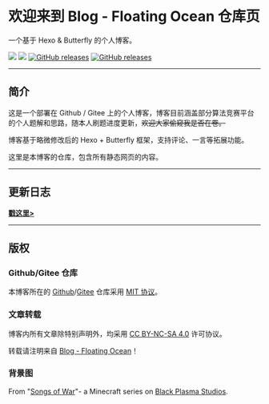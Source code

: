 # 欢迎来到 Blog - Floating Ocean 仓库页

一个基于 Hexo & Butterfly 的个人博客。

<a align="right" href="https://github.com/Floating-Ocean/blog/commits/gh-pages"><img src="https://img.shields.io/github/last-commit/Floating-Ocean/blog/gh-pages?style=flat-square"></a> <a align="right" href="https://floating-ocean.github.io/blog"><img src="https://img.shields.io/github/deployments/Floating-Ocean/blog/github-pages?style=flat-square"></a> <a align="right" href="https://github.com/Floating-Ocean/blog/blob/main/.github/workflows/gitee_page_reload.yml"><img src="https://img.shields.io/github/actions/workflow/status/Floating-Ocean/blog/gitee_page_reload.yml?include_prereleases&style=flat-square" alt="GitHub releases"></a> <a align="right" href="https://github.com/Floating-Ocean/blog/blob/main/LICENSE"><img src="https://img.shields.io/github/license/Floating-Ocean/blog?style=flat-square" alt="GitHub releases"></a>

****

## 简介

这是一个部署在 Github / Gitee 上的个人博客，博客目前涵盖部分算法竞赛平台的个人题解和思路，随本人刷题进度更新，~~欢迎大家偷窥我是否在卷。~~

博客基于略微修改后的 Hexo + Butterfly 框架，支持评论、一言等拓展功能。

这里是本博客的仓库，包含所有静态网页的内容。

****

## 更新日志

[**戳这里>**](https://floating-ocean.github.io/blog/a/intro)

****

## 版权

### Github/Gitee 仓库

本博客所在的 [Github](https://github.com/Floating-Ocean/blog)/[Gitee](https://gitee.com/Floating-Ocean/blog) 仓库采用 [MIT 协议](https://github.com/Floating-Ocean/blog/blob/main/LICENSE)。

### 文章转载

博客内所有文章除特别声明外，均采用 [CC BY-NC-SA 4.0](https://creativecommons.org/licenses/by-nc-sa/4.0/) 许可协议。

转载请注明来自 [Blog - Floating Ocean](https://floating-ocean.github.io/blog)！

### 背景图

From "[Songs of War](https://youtu.be/yCNUP2NAt-A)"- a Minecraft series on [Black Plasma Studios](https://discord.gg/blackplasma).



